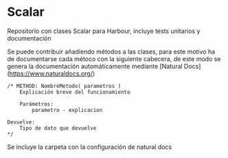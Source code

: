 # Scalar
Repositorio con clases Scalar para Harbour, incluye tests unitarios y documentación

Se puede contribuir añadiendo métodos a las clases, para este motivo ha de documentarse cada métoco con la siguiente cabecera, de este modo se genera la documentación automáticamente mediante [Natural Docs] (https://www.naturaldocs.org/)
~~~
/* METHOD: NombreMetodo( parametros )
    Explicación breve del funcionamiento
    
    Parámetros:
        parametro - explicacion

Devuelve:
    Tipo de dato que devuelve
*/
~~~

Se incluye la carpeta con la configuración de natural docs
